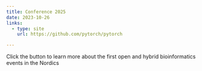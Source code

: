 ```yaml
---
title: Conference 2025
date: 2023-10-26
links:
  - type: site
    url: https://github.com/pytorch/pytorch

---
```


Click the button to learn more about the first open and hybrid bioinformatics events in the Nordics

<!--more-->
